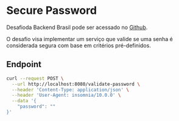 # Secure Password 
Desafioda Backend Brasil pode ser acessado no [Github](https://github.com/backend-br/desafios/blob/master/secure-password/PROBLEM.md).

O desafio visa  implementar um serviço que valide se uma senha é considerada segura com base em critérios pré-definidos.

## Endpoint
```bash
curl --request POST \
  --url http://localhost:8080/validate-password \
  --header 'Content-Type: application/json' \
  --header 'User-Agent: insomnia/10.0.0' \
  --data '{
	"password": ""
}'
```